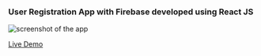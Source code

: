 ### User Registration App with Firebase developed using React JS

![screenshot of the app](https://raw.githubusercontent.com/praveenorugantitech/praveenorugantitech-reactjs/master/0_Projects/praveenorugantitech-user-registration/src/images/screenshot.PNG "User Registration App")


[Live Demo](https://praveenoruganti-user-reg.firebaseapp.com/)



